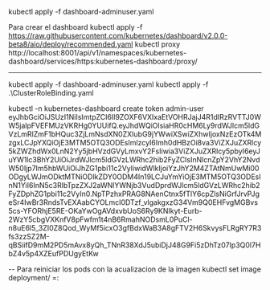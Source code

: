 kubectl apply -f dashboard-adminuser.yaml


Para crear el dashboard
kubectl apply -f https://raw.githubusercontent.com/kubernetes/dashboard/v2.0.0-beta8/aio/deploy/recommended.yaml
kubectl proxy 
http://localhost:8001/api/v1/namespaces/kubernetes-dashboard/services/https:kubernetes-dashboard:/proxy/


----

kubectl apply -f dashboard-adminuser.yaml
kubectl apply -f .\ClusterRoleBinding.yaml

kubectl -n kubernetes-dashboard create token admin-user
eyJhbGciOiJSUzI1NiIsImtpZCI6Il9ZOXF6VXIxaEtVOHRJajJ4R1dIRzRVTTJ0WW5jalpFVEFMUzVKRHg0YUUifQ.eyJhdWQiOlsiaHR0cHM6Ly9rdWJlcm5ldGVzLmRlZmF1bHQuc3ZjLmNsdXN0ZXIubG9jYWwiXSwiZXhwIjoxNzEzOTk4MzgxLCJpYXQiOjE3MTM5OTQ3ODEsImlzcyI6Imh0dHBzOi8va3ViZXJuZXRlcy5kZWZhdWx0LnN2Yy5jbHVzdGVyLmxvY2FsIiwia3ViZXJuZXRlcy5pbyI6eyJuYW1lc3BhY2UiOiJrdWJlcm5ldGVzLWRhc2hib2FyZCIsInNlcnZpY2VhY2NvdW50Ijp7Im5hbWUiOiJhZG1pbi11c2VyIiwidWlkIjoiYzJhY2M4ZTAtNmUwMi00ODgyLWJmODktMTNiODlkZDY0ODM4In19LCJuYmYiOjE3MTM5OTQ3ODEsInN1YiI6InN5c3RlbTpzZXJ2aWNlYWNjb3VudDprdWJlcm5ldGVzLWRhc2hib2FyZDphZG1pbi11c2VyIn0.NpTPzhxPRAG8NAenCtnx5fTlY6cpZlsNiGrfJrvPJgeSr4IwBr3RndsTvEXAabCYOLmcI0DTzf_vlgakgxzG34Vm9Q0EHFvgMGBvs5cs-YFORhjE5RE-OKaYwOgAVdxvbUoS6Ry9KNIkyt-Eurb-2WzY5cbgVXKnfV8pFwfm1t4nB6RmahNODsmL0PuCl-n8uE6l5_3ZI0Z8Qod_WyMf5icxO3gfBdxWaB3A8gFTV2H6SkvysFLRgRY7R3fs3zzSZ2M-qBSiifD9mM2PD5mAvx8yQh_TNnR38XdJ5ubiDjJ48G9Fi5zDhTz07Ip3Q0l7HbZ4v5p4XZEufPDUgyEtKw

-- Para reiniciar los pods con la acualizacion de la imagen
kubectl set image deployment/<nombre-del-deployment> <nombre-del-contenedor>=<nueva-imagen>:<tag>